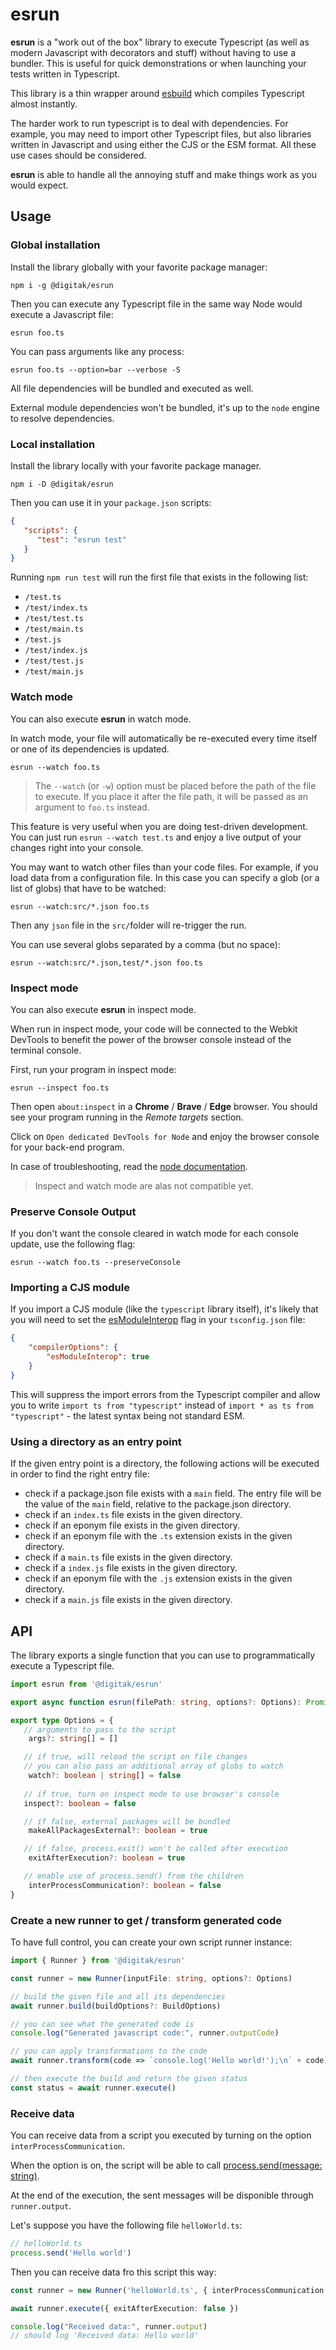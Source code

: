 # esrun
**esrun** is a "work out of the box" library to execute Typescript (as well as modern Javascript with decorators and stuff) without having to use a bundler. This is useful for quick demonstrations or when launching your tests written in Typescript.

This library is a thin wrapper around [esbuild](https://github.com/evanw/esbuild) which compiles Typescript almost instantly.

The harder work to run typescript is to deal with dependencies. For example, you may need to import other Typescript files, but also libraries written in Javascript and using either the CJS or the ESM format. All these use cases should be considered.

**esrun** is able to handle all the annoying stuff and make things work as you would expect.

## Usage

### Global installation

Install the library globally with your favorite package manager:


```shell
npm i -g @digitak/esrun
```

Then you can execute any Typescript file in the same way Node would execute a Javascript file:

```shell
esrun foo.ts
```

You can pass arguments like any process:

```shell
esrun foo.ts --option=bar --verbose -S
```

All file dependencies will be bundled and executed as well.

External module dependencies won't be bundled, it's up to the `node` engine to resolve dependencies.


### Local installation

Install the library locally with your favorite package manager.

```shell
npm i -D @digitak/esrun
```

Then you can use it in your `package.json` scripts:

```json
{
   "scripts": {
      "test": "esrun test"
   }
}
```

Running `npm run test` will run the first file that exists in the following list:

- `/test.ts`
- `/test/index.ts`
- `/test/test.ts`
- `/test/main.ts`
- `/test.js`
- `/test/index.js`
- `/test/test.js`
- `/test/main.js`


### Watch mode

You can also execute **esrun** in watch mode.

In watch mode, your file will automatically be re-executed every time itself or one of its dependencies is updated.

```shell
esrun --watch foo.ts
```

> The `--watch` (or `-w`) option must be placed before the path of the file to execute.
If you place it after the file path, it will be passed as an argument to `foo.ts` instead.

This feature is very useful when you are doing test-driven development. You can just run `esrun --watch test.ts` and enjoy a live output of your changes right into your console.

You may want to watch other files than your code files. For example, if you load data from a configuration file. In this case you can specify a glob (or a list of globs) that have to be watched:

```shell
esrun --watch:src/*.json foo.ts
```

Then any `json` file in the `src/`folder will re-trigger the run.

You can use several globs separated by a comma (but no space):

```shell
esrun --watch:src/*.json,test/*.json foo.ts
```

### Inspect mode

You can also execute **esrun** in inspect mode.

When run in inspect mode, your code will be connected to the Webkit DevTools to benefit the power of the browser console instead of the terminal console.

First, run your program in inspect mode:

```shell
esrun --inspect foo.ts
```

Then open `about:inspect` in a **Chrome** / **Brave** / **Edge** browser. You should see your program running in the *Remote targets* section.

Click on `Open dedicated DevTools for Node` and enjoy the browser console for your back-end program.

In case of troubleshooting, read the [node documentation](https://nodejs.org/en/docs/guides/debugging-getting-started/).

> Inspect and watch mode are alas not compatible yet.

### Preserve Console Output

If you don't want the console cleared in watch mode for each console update, use the following flag:

```shell
esrun --watch foo.ts --preserveConsole
```

### Importing a CJS module

If you import a CJS module (like the `typescript` library itself), it's likely that you will need to set the [esModuleInterop](https://www.typescriptlang.org/tsconfig#esModuleInterop) flag in your `tsconfig.json` file:

```json
{
	"compilerOptions": {
		"esModuleInterop": true
	}
}
```

This will suppress the import errors from the Typescript compiler and allow you to write `import ts from "typescript"` instead of `import * as ts from "typescript"` - the latest syntax being not standard ESM.


### Using a directory as an entry point
If the given entry point is a directory, the following actions will be executed in order to find the right entry file:

- check if a package.json file exists with a `main` field. The entry file will be the value of the `main` field, relative to the package.json directory.
- check if an `index.ts` file exists in the given directory.
- check if an eponym file exists in the given directory.
- check if an eponym file with the `.ts` extension exists in the given directory.
- check if a `main.ts` file exists in the given directory.
- check if a `index.js` file exists in the given directory.
- check if an eponym file with the `.js` extension exists in the given directory.
- check if a `main.js` file exists in the given directory.

## API

The library exports a single function that you can use to programmatically execute a Typescript file.

``` ts
import esrun from '@digitak/esrun'

export async function esrun(filePath: string, options?: Options): Promise<void>

export type Options = {
   // arguments to pass to the script
	args?: string[] = []

   // if true, will reload the script on file changes
   // you can also pass an additional array of globs to watch
	watch?: boolean | string[] = false
	
   // if true, turn on inspect mode to use browser's console
   inspect?: boolean = false

   // if false, external packages will be bundled
	makeAllPackagesExternal?: boolean = true

   // if false, process.exit() won't be called after execution
	exitAfterExecution?: boolean = true

   // enable use of process.send() from the children
	interProcessCommunication?: boolean = false
}
```

### Create a new runner to get / transform generated code

To have full control, you can create your own script runner instance:

```ts
import { Runner } from '@digitak/esrun'

const runner = new Runner(inputFile: string, options?: Options)

// build the given file and all its dependencies
await runner.build(buildOptions?: BuildOptions)

// you can see what the generated code is
console.log("Generated javascript code:", runner.outputCode)

// you can apply transformations to the code
await runner.transform(code => `console.log('Hello world!');\n` + code)

// then execute the build and return the given status
const status = await runner.execute()
```

### Receive data

You can receive data from a script you executed by turning on the option `interProcessCommunication`.

When the option is on, the script will be able to call [process.send(message: string)](https://nodejs.org/api/process.html#processsendmessage-sendhandle-options-callback).

At the end of the execution, the sent messages will be disponible through `runner.output`.

Let's suppose you have the following file `helloWorld.ts`:

```ts
// helloWorld.ts
process.send('Hello world')
```

Then you can receive data fro this script this way:

```ts
const runner = new Runner('helloWorld.ts', { interProcessCommunication: true })

await runner.execute({ exitAfterExecution: false })

console.log("Received data:", runner.output)
// should log 'Received data: Hello world'
```
